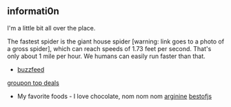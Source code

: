 ## informati0n 

I'm a little bit all over the place.

The fastest spider is the giant house spider [warning: link goes to a photo of a gross spider], which can reach speeds of 1.73 feet per second. That's only about 1 mile per hour. We humans can easily run faster than that.
- [buzzfeed](https://www.buzzfeed.com/katienotopoulos/can-a-spider-beat-a-human-in-a-foot-race)


[groupon top deals](https://www.groupon.com/occasion/top-deals)

- My favorite foods -
I love chocolate, nom nom nom
[arginine](https://en.wikipedia.org/wiki/Arginine)
[bestofjs](https://bestofjs.org/)